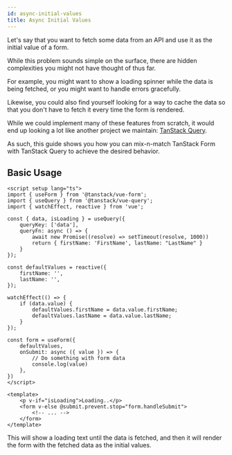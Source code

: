 ```yaml
---
id: async-initial-values
title: Async Initial Values
---
```


Let's say that you want to fetch some data from an API and use it as the initial value of a form.

While this problem sounds simple on the surface, there are hidden complexities you might not have thought of thus far.

For example, you might want to show a loading spinner while the data is being fetched, or you might want to handle errors gracefully.

Likewise, you could also find yourself looking for a way to cache the data so that you don't have to fetch it every time the form is rendered.

While we could implement many of these features from scratch, it would end up looking a lot like another project we maintain: [TanStack Query](https://tanstack.com/query).

As such, this guide shows you how you can mix-n-match TanStack Form with TanStack Query to achieve the desired behavior.

## Basic Usage

```vue
<script setup lang="ts">
import { useForm } from '@tanstack/vue-form';
import { useQuery } from '@tanstack/vue-query';
import { watchEffect, reactive } from 'vue';

const { data, isLoading } = useQuery({
    queryKey: ['data'],
    queryFn: async () => {
        await new Promise((resolve) => setTimeout(resolve, 1000))
        return { firstName: 'FirstName', lastName: "LastName" }
    }
});

const defaultValues = reactive({
    firstName: '',
    lastName: '',
});

watchEffect(() => {
    if (data.value) {
        defaultValues.firstName = data.value.firstName;
        defaultValues.lastName = data.value.lastName;
    }
});

const form = useForm({
    defaultValues,
    onSubmit: async ({ value }) => {
        // Do something with form data
        console.log(value)
    },
})
</script>

<template>
    <p v-if="isLoading">Loading..</p>
    <form v-else @submit.prevent.stop="form.handleSubmit">
        <!-- ... -->
    </form>
</template>
```

This will show a loading text until the data is fetched, and then it will render the form with the fetched data as the initial values.
